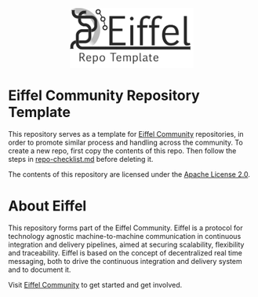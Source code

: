 <!---
   Copyright 2018 Ericsson AB.
   For a full list of individual contributors, please see the commit history.

   Licensed under the Apache License, Version 2.0 (the "License");
   you may not use this file except in compliance with the License.
   You may obtain a copy of the License at

       http://www.apache.org/licenses/LICENSE-2.0

   Unless required by applicable law or agreed to in writing, software
   distributed under the License is distributed on an "AS IS" BASIS,
   WITHOUT WARRANTIES OR CONDITIONS OF ANY KIND, either express or implied.
   See the License for the specific language governing permissions and
   limitations under the License.
--->

<img src="./images/logo.png" alt="Eiffel Community Repository Template" style="display: block; margin-left: auto; margin-right: auto; width: 50%;"/>

# Eiffel Community Repository Template
This repository serves as a template for [Eiffel Community](https://eiffel-community.github.io) repositories, in order to promote similar process and handling across the community. To create a new repo, first copy the contents of this repo. Then follow the steps in [repo-checklist.md](./repo-checklist.md) before deleting it.

The contents of this repository are licensed under the [Apache License 2.0](./LICENSE).

# About Eiffel
This repository forms part of the Eiffel Community. Eiffel is a protocol for technology agnostic machine-to-machine communication in continuous integration and delivery pipelines, aimed at securing scalability, flexibility and traceability. Eiffel is based on the concept of decentralized real time messaging, both to drive the continuous integration and delivery system and to document it.

Visit [Eiffel Community](https://eiffel-community.github.io) to get started and get involved.
